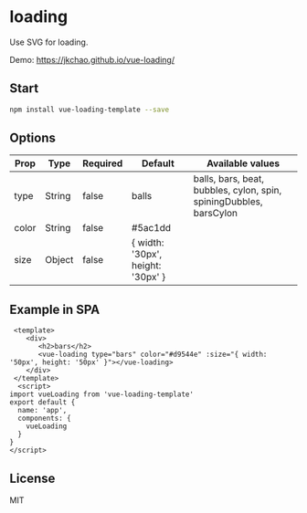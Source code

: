 # loading

Use SVG for loading.

Demo: https://jkchao.github.io/vue-loading/

## Start

```bash
npm install vue-loading-template --save
```

## Options

 <table>
    <thead>
    <tr>
    <th>Prop</th>
      <th>Type</th>
      <th>Required</th>
      <th>Default</th>
      <th>Available values</th>
      </tr>
    </thead>
	<tbody>
    	<tr>
        <td>type</td>
        <td>String</td>
        <td>false</td>
        <td>balls</td>
        <td>balls, bars, beat, bubbles, cylon, spin, spiningDubbles, barsCylon</td>
        </tr>
        <tr>
        <td>color</td>
        <td>String</td>
        <td>false</td>
        <td>#5ac1dd</td>
        <td></td>
        </tr>
        <tr>
        <td>size</td>
        <td>Object</td>
        <td>false</td>
        <td>{ width: '30px', height: '30px' }</td>
        <td></td>
        </tr>
    </tbody>
</table>

## Example in SPA

```vue
 <template>
    <div>
       <h2>bars</h2>
       <vue-loading type="bars" color="#d9544e" :size="{ width: '50px', height: '50px' }"></vue-loading>    
    </div>
 </template>
  <script>
import vueLoading from 'vue-loading-template'
export default {
  name: 'app',
  components: {
    vueLoading
  }
}
</script>
```

## License

MIT

